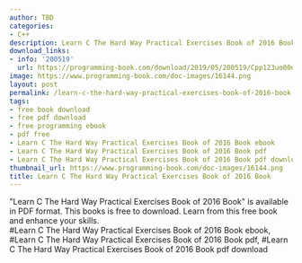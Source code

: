 ```yaml
---
author: TBD
categories:
- C++
description: Learn C The Hard Way Practical Exercises Book of 2016 Book
download_links:
- info: '200519'
  url: https://programming-book.com/download/2019/05/200519/Cpp123uo00es0357.pdf
image: https://www.programming-book.com/doc-images/16144.png
layout: post
permalink: /learn-c-the-hard-way-practical-exercises-book-of-2016-book.html
tags:
- free book download
- free pdf download
- free programming ebook
- pdf free
- Learn C The Hard Way Practical Exercises Book of 2016 Book ebook
- Learn C The Hard Way Practical Exercises Book of 2016 Book pdf
- Learn C The Hard Way Practical Exercises Book of 2016 Book pdf download
thumbnail_url: https://www.programming-book.com/doc-images/16144.png
title: Learn C The Hard Way Practical Exercises Book of 2016 Book
---
```


 
<div class="item-desc text-justify">
  "Learn C The Hard Way Practical Exercises Book of 2016 Book" is available in PDF format. This books is free to download. Learn from this free book and enhance your skills.
  <br>
  #Learn C The Hard Way Practical Exercises Book of 2016 Book ebook, #Learn C The Hard Way Practical Exercises Book of 2016 Book pdf, #Learn C The Hard Way Practical Exercises Book of 2016 Book pdf download
</div>